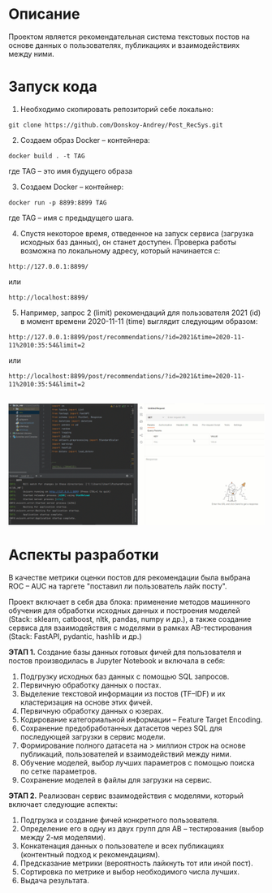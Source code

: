 # Описание
Проектом является рекомендательная система текстовых постов на основе данных о пользователях, 
публикациях и взаимодействиях между ними.

# Запуск кода
1. Необходимо скопировать репозиторий себе локально:
```
git clone https://github.com/Donskoy-Andrey/Post_RecSys.git
```

2. Создаем образ Docker – контейнера:
```
docker build . -t TAG
```
где TAG – это имя будущего образа

3. Создаем Docker – контейнер:
```
docker run -p 8899:8899 TAG
```
где TAG – имя с предыдущего шага. 

4. Спустя некоторое время, отведенное на запуск сервиса (загрузка исходных баз данных), он станет доступен.
Проверка работы возможна по локальному адресу, который начинается с: 
```
http://127.0.0.1:8899/
```
или
```
http://localhost:8899/
```
5. Например, запрос 2 (limit) рекомендаций для пользователя 2021 (id) 
в момент времени 2020-11-11 (time) выглядит следующим образом:
```
http://127.0.0.1:8899/post/recommendations/?id=2021&time=2020-11-11%2010:35:54&limit=2
```
или
```
http://localhost:8899/post/recommendations/?id=2021&time=2020-11-11%2010:35:54&limit=2
```
\
![Service Example](https://github.com/Donskoy-Andrey/Post_RecSys/blob/master/images/example.gif)

# Аспекты разработки
В качестве метрики оценки постов для рекомендации была выбрана ROC – AUC на таргете "поставил ли пользователь лайк посту".

Проект включает в себя два блока: применение методов машинного обучения для обработки исходных данных и построения моделей (Stack: sklearn, catboost, nltk, pandas, numpy и др.), а также создание сервиса для взаимодействия с моделями в рамках AB-тестирования (Stack: FastAPI, pydantic, hashlib и др.)

**ЭТАП 1.** Создание базы данных готовых фичей для пользователя и постов производилась в Jupyter Notebook и включала в себя:
1. Подгрузку исходных баз данных с помощью SQL запросов.
2. Первичную обработку данных о постах.
3. Выделение текстовой информации из постов (TF–IDF) и их кластеризация на основе этих фичей.
3. Первичную обработку данных о юзерах.
4. Кодирование категориальной информации – Feature Target Encoding.
5. Сохранение предобработанных датасетов через SQL для последующей загрузки в сервис модели.
6. Формирование полного датасета на > миллион строк на основе публикаций, пользователей и взаимодействий между ними.
7. Обучение моделей, выбор лучших параметров с помощью поиска по сетке параметров.
8. Сохранение моделей в файлы для загрузки на сервис.

**ЭТАП 2.** Реализован сервис взаимодействия с моделями, который включает следующие аспекты:
1. Подгрузка и создание фичей конкретного пользователя.
2. Определение его в одну из двух групп для AB – тестирования (выбор между 2-мя моделями).
3. Конкатенация данных о пользователе и всех публикациях (контентный подход к рекомендациям).
4. Предсказание метрики (вероятность лайкнуть тот или иной пост).
5. Сортировка по метрике и выбор необходимого числа лучших.
6. Выдача результата.
